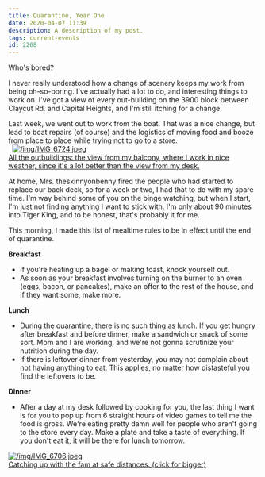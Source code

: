 ```yaml
---
title: Quarantine, Year One
date: 2020-04-07 11:39
description: A description of my post.
tags: current-events
id: 2268
---
```

Who's bored?

I never really understood how a change of scenery keeps my work from being oh-so-boring.  I've actually had a lot to do, and interesting things to work on.  I've got a view of every out-building on the 3900 block between Claycut Rd. and Capital Heights, and I'm still itching for a change.

Last week, we went out to work from the boat.  That was a nice change, but lead to boat repairs (of course) and the logistics of moving food and booze from place to place while trying not to go to a store.  
<span class="spanEndPreview">&nbsp;</span>
<a class="lightview centered" href="/img/IMG_6724.jpeg" data-lightview-caption="All the outbuildings:  the view from my balcony, where I work in nice weather, since it's a lot better than the view from my desk." data-lightview-group="group1"><img src="/img/IMG_6724.jpeg" alt="/img/IMG_6724.jpeg"  ><br><span class="caption">All the outbuildings:  the view from my balcony, where I work in nice weather, since it's a lot better than the view from my desk.</span></a>

At home, Mrs. theskinnyonbenny fired the people who had started to replace our back deck, so for a week or two, I had that to do with my spare time.  I'm way behind some of you on the binge watching, but when I start, I'm just not finding anything I want to stick with.  I'm only about 90 minutes into Tiger King, and to be honest, that's probably it for me.



This morning, I made this list of mealtime rules to be in effect until the end of quarantine.


<b>Breakfast</b>

<ul>
<li>If you're heating up a bagel or making toast, knock yourself out.</li>

<li>As soon as your breakfast involves turning on the burner to an oven (eggs, bacon, or pancakes), make an offer to the rest of the house, and if they want some, make more.</li>
</ul>


<b>Lunch</b>

<ul>
<li>During the quarantine, there is no such thing as lunch.  If you get hungry after breakfast and before dinner, make a sandwich or snack of some sort.  Mom and I are working, and we're not gonna scrutinize your nutrition during the day.</li>

<li>If there is leftover dinner from yesterday, you may not complain about not having anything to eat.  This applies, no matter how distasteful you find the leftovers to be.</li>
</ul>


<b>Dinner</b>

<ul>
	<li>After a day at my desk followed by cooking for you, the last thing I want is for you to pop up from 6 straight hours of video games to tell me the food is gross.  We're eating pretty damn well for people who aren't going to the store every day.  Make a plate and take a taste of everything.  If you don't eat it, it will be there for lunch tomorrow.
</li>
</ul>

<a class="lightview centered" href="/img/IMG_6706.jpeg" data-lightview-caption="Catching up with the fam at safe distances.
" data-lightview-group="group1"><img src="/img/IMG_6706.jpeg" alt="/img/IMG_6706.jpeg"  ><br><span class="caption">Catching up with the fam at safe distances. (click for bigger)
</span></a>
